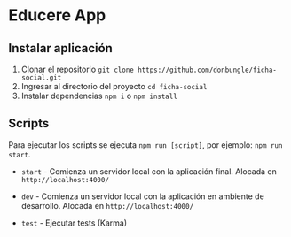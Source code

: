 # Educere App

## Instalar aplicación

1. Clonar el repositorio `git clone https://github.com/donbungle/ficha-social.git`
2. Ingresar al directorio del proyecto `cd ficha-social`
3. Instalar dependencias `npm i` o `npm install`

## Scripts

Para ejecutar los scripts se ejecuta `npm run [script]`, por ejemplo: `npm run start`.

* `start` - Comienza un servidor local con la aplicación final. Alocada en `http://localhost:4000/`

* `dev` - Comienza un servidor local con la aplicación en ambiente de desarrollo. Alocada en `http://localhost:4000/`

* `test` - Ejecutar tests (Karma)


